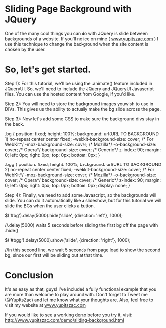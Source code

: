 Sliding Page Background with JQuery
======

One of the many cool things you can do with JQuery is slide between backgrounds of a website. If you'll notice on mine ( www.yupitszac.com ) I use this technique to change the background when the site content is chosen by the user.

So, let's get started.
======
Step 1): For this tutorial, we'll be using the .animate() feature included in JQueryUI. So, we'll need to include the JQuery and JQueryUI Javascript files. You can use the hosted content from Google, if you'd like.

<script src="https://ajax.googleapis.com/ajax/libs/jquery/1.10.2/jquery.min.js"></script> 
<script src="https://ajax.googleapis.com/ajax/libs/jqueryui/1.10.3/jquery-ui.min.js"></script> 


Step 2): You will need to store the background images youwish to use in DIVs. This gives us the ability to actually make the bg slide across the page.

<div id="bg" class="bg"></div>
<div id="bgg" class="bgg"></div>


Step 3): Now let's add some CSS to make sure the background divs stay in the back.

.bg {
  position: fixed;
  height: 100%;
    background: url(URL TO BACKGROUND 1) no-repeat center center fixed;
    -webkit-background-size: cover; /* For WebKit*/
    -moz-background-size: cover;    /* Mozilla*/
    -o-background-size: cover;      /* Opera*/
    background-size: cover;         /* Generic*/
  z-index: 90;
  margin: 0;
  left: 0px;
  right: 0px;
  top: 0px;
  bottom: 0px;
}

.bgg {
  position: fixed;
  height: 100%;
    background: url(URL TO BACKGROUND 2) no-repeat center center fixed;
    -webkit-background-size: cover; /* For WebKit*/
    -moz-background-size: cover;    /* Mozilla*/
    -o-background-size: cover;      /* Opera*/
    background-size: cover;         /* Generic*/
  z-index: 90;
  margin: 0;
  left: 0px;
  right: 0px;
  top: 0px;
  bottom: 0px;
  display: none;
}

Step 4): Finally, we need to add some Javascript, so the backgrounds will slide. You can do it automatically like a slideshow, but for this tutorial we will slide the BGs when the user clicks a button.

$('#bg').delay(5000).hide('slide', {direction: 'left'}, 1000);

//.delay(5000) waits 5 seconds before sliding the first bg off the page with .hide()

$('#bgg').delay(5000).show('slide', {direction: 'right'}, 1000);

//In this second line, we wait 5 seconds from page load to show the second bg, since our first will be sliding out at that time.


Conclusion
======

It's as easy as that, guys! I've included a fully functional example that you are more than welcome to play around with. Don't forget to Tweet me (@YupItsZac) and let me know what your thoughts are. Also, feel free to visit my website at www.yupitszac.com

If you would like to see a working demo before you try it, visit: http://www.yupitszac.com/demo/sliding-background.html
